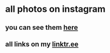 # all photos on instagram
## you can see them [here](https://www.instagram.com/astrophotography_refractor/)
## all links on my [linktr.ee](https://linktr.ee/walpdead/)
